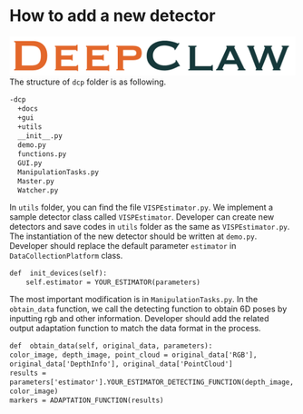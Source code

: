 # How to add a new detector

![DeepClawLogo](asset/fig-DeepClaw.png)
The structure of `dcp` folder is as following.

    -dcp
      +docs
      +gui
      +utils
      __init__.py
      demo.py
      functions.py
      GUI.py
      ManipulationTasks.py
      Master.py
      Watcher.py
 In `utils` folder, you can find the file `VISPEstimator.py`. We implement a sample detector class called `VISPEstimator`. Developer can create new detectors and save codes in `utils` folder as the same as `VISPEstimator.py`.
 The instantiation of the new detector should be written at `demo.py`. Developer should replace the default parameter `estimator` in `DataCollectionPlatform` class.
 

    def  init_devices(self):
        self.estimator = YOUR_ESTIMATOR(parameters)


 The most important modification is in `ManipulationTasks.py`. In the `obtain_data` function, we call the detecting function to obtain 6D poses by inputting rgb and other information. Developer should add the related output adaptation function to match the data format in the process.
 

    def  obtain_data(self, original_data, parameters):
    color_image, depth_image, point_cloud = original_data['RGB'], original_data['DepthInfo'], original_data['PointCloud']
    results = parameters['estimator'].YOUR_ESTIMATOR_DETECTING_FUNCTION(depth_image, color_image)
    markers = ADAPTATION_FUNCTION(results)

